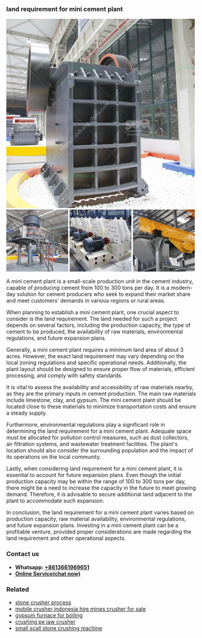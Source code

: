 <h3>land requirement for mini cement plant</h3><img src='1708408281.jpg' alt=''><p>A mini cement plant is a small-scale production unit in the cement industry, capable of producing cement from 100 to 300 tons per day. It is a modern-day solution for cement producers who seek to expand their market share and meet customers' demands in various regions or rural areas.</p><p>When planning to establish a mini cement plant, one crucial aspect to consider is the land requirement. The land needed for such a project depends on several factors, including the production capacity, the type of cement to be produced, the availability of raw materials, environmental regulations, and future expansion plans.</p><p>Generally, a mini cement plant requires a minimum land area of about 3 acres. However, the exact land requirement may vary depending on the local zoning regulations and specific operational needs. Additionally, the plant layout should be designed to ensure proper flow of materials, efficient processing, and comply with safety standards.</p><p>It is vital to assess the availability and accessibility of raw materials nearby, as they are the primary inputs in cement production. The main raw materials include limestone, clay, and gypsum. The mini cement plant should be located close to these materials to minimize transportation costs and ensure a steady supply.</p><p>Furthermore, environmental regulations play a significant role in determining the land requirement for a mini cement plant. Adequate space must be allocated for pollution control measures, such as dust collectors, air filtration systems, and wastewater treatment facilities. The plant's location should also consider the surrounding population and the impact of its operations on the local community.</p><p>Lastly, when considering land requirement for a mini cement plant, it is essential to account for future expansion plans. Even though the initial production capacity may be within the range of 100 to 300 tons per day, there might be a need to increase the capacity in the future to meet growing demand. Therefore, it is advisable to secure additional land adjacent to the plant to accommodate such expansion.</p><p>In conclusion, the land requirement for a mini cement plant varies based on production capacity, raw material availability, environmental regulations, and future expansion plans. Investing in a mini cement plant can be a profitable venture, provided proper considerations are made regarding the land requirement and other operational aspects.</p><h3>Contact us</h3><ul><li><strong>Whatsapp:&nbsp;<a href="https://wa.me/8613661969651">+8613661969651</a></strong></li><li><a href="https://swt.shibang-china.com/?git&amp;zhl&amp;land requirement for mini cement plant"><strong>Online Service(chat now)</strong></a></li></ul><h3>Related</h3><ul><li><a href='stone crusher process.md'>stone crusher process</a></li><li><a href='mobile crusher indonesia hire mines crusher for sale.md'>mobile crusher indonesia hire mines crusher for sale</a></li><li><a href='gypsum furnace for boiling.md'>gypsum furnace for boiling</a></li><li><a href='crushing pe jaw crusher.md'>crushing pe jaw crusher</a></li><li><a href='small scall stone crushing machine.md'>small scall stone crushing machine</a></li></ul>